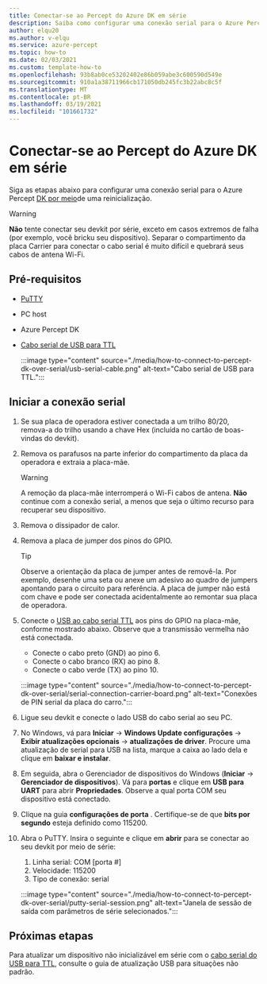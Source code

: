 ```yaml
---
title: Conectar-se ao Percept do Azure DK em série
description: Saiba como configurar uma conexão serial para o Azure Percept DK com reinicialização e um cabo serial de USB para TTL
author: elqu20
ms.author: v-elqu
ms.service: azure-percept
ms.topic: how-to
ms.date: 02/03/2021
ms.custom: template-how-to
ms.openlocfilehash: 93b8ab0ce53202402e86b059abe3c600590d549e
ms.sourcegitcommit: 910a1a38711966cb171050db245fc3b22abc8c5f
ms.translationtype: MT
ms.contentlocale: pt-BR
ms.lasthandoff: 03/19/2021
ms.locfileid: "101661732"
---
```

# <a name="connect-to-your-azure-percept-dk-over-serial"></a>Conectar-se ao Percept do Azure DK em série

Siga as etapas abaixo para configurar uma conexão serial para o Azure Percept [DK por meio](https://www.chiark.greenend.org.uk/~sgtatham/putty/latest.html)de uma reinicialização.

> [!WARNING]
> **Não** tente conectar seu devkit por série, exceto em casos extremos de falha (por exemplo, você bricku seu dispositivo). Separar o compartimento da placa Carrier para conectar o cabo serial é muito difícil e quebrará seus cabos de antena Wi-Fi.

## <a name="prerequisites"></a>Pré-requisitos

- [PuTTY](https://www.chiark.greenend.org.uk/~sgtatham/putty/latest.html)
- PC host
- Azure Percept DK
- [Cabo serial de USB para TTL](https://www.adafruit.com/product/954)

    :::image type="content" source="./media/how-to-connect-to-percept-dk-over-serial/usb-serial-cable.png" alt-text="Cabo serial de USB para TTL.":::

## <a name="initiate-the-serial-connection"></a>Iniciar a conexão serial

1. Se sua placa de operadora estiver conectada a um trilho 80/20, remova-a do trilho usando a chave Hex (incluída no cartão de boas-vindas do devkit).

1. Remova os parafusos na parte inferior do compartimento da placa da operadora e extraia a placa-mãe.

    > [!WARNING]
    > A remoção da placa-mãe interromperá o Wi-Fi cabos de antena. **Não** continue com a conexão serial, a menos que seja o último recurso para recuperar seu dispositivo.

1. Remova o dissipador de calor.

1. Remova a placa de jumper dos pinos do GPIO.

    > [!TIP]
    > Observe a orientação da placa de jumper antes de removê-la. Por exemplo, desenhe uma seta ou anexe um adesivo ao quadro de jumpers apontando para o circuito para referência. A placa de jumper não está com chave e pode ser conectada acidentalmente ao remontar sua placa de operadora.

1. Conecte o [USB ao cabo serial TTL](https://www.adafruit.com/product/954) aos pins do GPIO na placa-mãe, conforme mostrado abaixo. Observe que a transmissão vermelha não está conectada.

    - Conecte o cabo preto (GND) ao pino 6.
    - Conecte o cabo branco (RX) ao pino 8.
    - Conecte o cabo verde (TX) ao pino 10.

    :::image type="content" source="./media/how-to-connect-to-percept-dk-over-serial/serial-connection-carrier-board.png" alt-text="Conexões de PIN serial da placa do carro.":::

1. Ligue seu devkit e conecte o lado USB do cabo serial ao seu PC.

1. No Windows, vá para **Iniciar**  ->  **Windows Update configurações**  ->  **Exibir atualizações opcionais**  ->  **atualizações de driver**. Procure uma atualização de serial para USB na lista, marque a caixa ao lado dela e clique em **baixar e instalar**.  

1. Em seguida, abra o Gerenciador de dispositivos do Windows (**Iniciar**  ->  **Gerenciador de dispositivos**). Vá para **portas** e clique em **USB para UART** para abrir **Propriedades**. Observe a qual porta COM seu dispositivo está conectado.

1. Clique na guia **configurações de porta** . Certifique-se de que **bits por segundo** esteja definido como 115200.

1. Abra o PuTTY. Insira o seguinte e clique em **abrir** para se conectar ao seu devkit por meio de série:

    1. Linha serial: COM [porta #]
    1. Velocidade: 115200
    1. Tipo de conexão: serial

    :::image type="content" source="./media/how-to-connect-to-percept-dk-over-serial/putty-serial-session.png" alt-text="Janela de sessão de saída com parâmetros de série selecionados.":::

## <a name="next-steps"></a>Próximas etapas

Para atualizar um dispositivo não inicializável em série com o [cabo serial do USB para TTL](https://www.adafruit.com/product/954), consulte o guia de atualização USB para situações não padrão.

[comment]: # (Adicionar link ao guia de atualização USB quando disponível.)